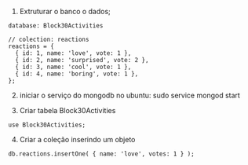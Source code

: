 1. Extruturar o banco o dados;
```
database: Block30Activities

// colection: reactions
reactions = {
  { id: 1, name: 'love', vote: 1 },
  { id: 2, name: 'surprised', vote: 2 },
  { id: 3, name: 'cool', vote: 1 },
  { id: 4, name: 'boring', vote: 1 },
};
```
2. iniciar o serviço do mongodb no ubuntu:
sudo service mongod start

3. Criar tabela
Block30Activities

```
use Block30Activities;
```
4. Criar a coleção inserindo um objeto
```
db.reactions.insertOne( { name: 'love', votes: 1 } );
```
